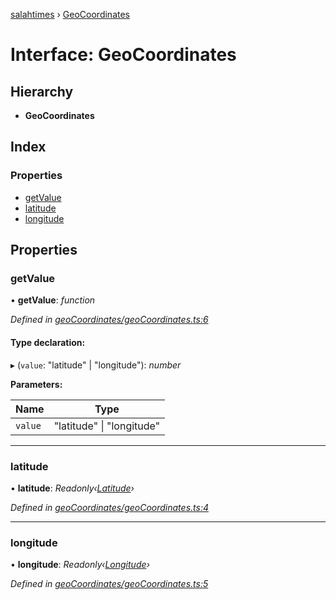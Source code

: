 [salahtimes](../README.md) › [GeoCoordinates](geocoordinates.md)

# Interface: GeoCoordinates

## Hierarchy

* **GeoCoordinates**

## Index

### Properties

* [getValue](geocoordinates.md#getvalue)
* [latitude](geocoordinates.md#latitude)
* [longitude](geocoordinates.md#longitude)

## Properties

###  getValue

• **getValue**: *function*

*Defined in [geoCoordinates/geoCoordinates.ts:6](https://github.com/doniseferi/salahtimes/blob/0ff6551/src/geoCoordinates/geoCoordinates.ts#L6)*

#### Type declaration:

▸ (`value`: "latitude" | "longitude"): *number*

**Parameters:**

Name | Type |
------ | ------ |
`value` | "latitude" &#124; "longitude" |

___

###  latitude

• **latitude**: *Readonly‹[Latitude](latitude.md)›*

*Defined in [geoCoordinates/geoCoordinates.ts:4](https://github.com/doniseferi/salahtimes/blob/0ff6551/src/geoCoordinates/geoCoordinates.ts#L4)*

___

###  longitude

• **longitude**: *Readonly‹[Longitude](longitude.md)›*

*Defined in [geoCoordinates/geoCoordinates.ts:5](https://github.com/doniseferi/salahtimes/blob/0ff6551/src/geoCoordinates/geoCoordinates.ts#L5)*

